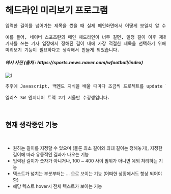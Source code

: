# 헤드라인 미리보기 프로그램

<pre>
입력한 길이를 넘어가는 제목을 썼을 때 실제 메인화면에서 어떻게 보일지 알 수 있는 프로그램. 

예를 들어, 네이버 스포츠란의 메인 헤드라인이 너무 길면, 일정 길이 이후 제목이 ... 처리가 되는데, 
기사를 쓰는 기자 입장에서 정해진 길이 내에 가장 적절한 제목을 선택하기 위해서는
미리보기 기능이 필요하다고 생각해서 만들게 되었습니다.
</pre>

<h5>예시 사진 (출처 : https://sports.news.naver.com/wfootball/index)</h5>

![1](https://user-images.githubusercontent.com/59140182/162555403-4a7632b3-c778-40a0-9fb9-a4e4321e4859.png)

<pre>
추후에 Javascript, 백엔드 지식을 배울 때마다 조금씩 프로젝트를 update 할 예정입니다.

엘리스 SW 엔지니어 트랙 2기 서울반 수강생입니다.
</pre>

<br>

## 현재 생각중인 기능

<br>
<ul>
    <li>원하는 길이를 지정할 수 있으며 (물론 최소 길이와 최대 길이는 정해놓기), 지정한 길이에 따라 유동적인 결과가 나오는 기능</li>
    <li>입력된 길이가 숫자가 아니거나, 100 ~ 400 사이 범위가 아니면 예외 처리하는 기능</li>
    <li>텍스트가 넘치는 부분부터는 ... 으로 보이는 기능 (어떠한 상황에서도 항상 되어야 함)</li>
    <li>해당 텍스트 hover시 전체 텍스트가 보이는 기능</li>
</ul>

